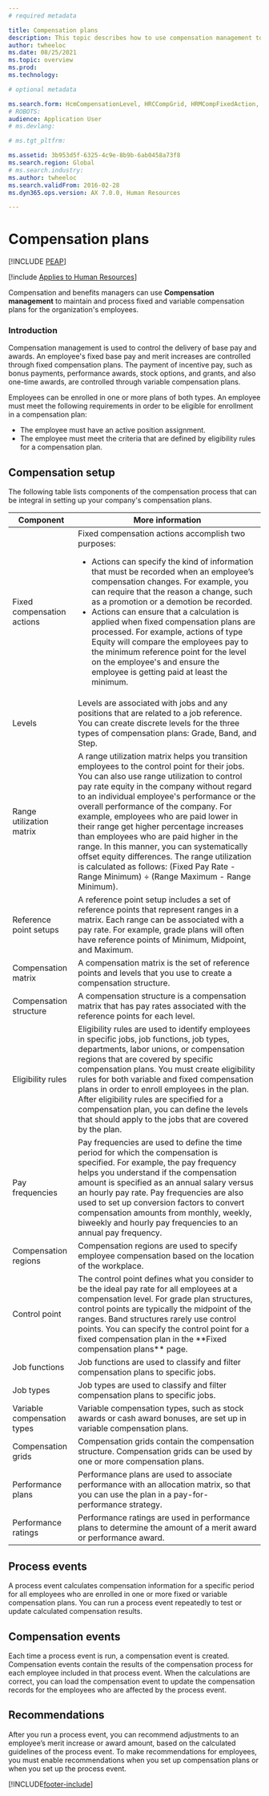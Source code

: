 ```yaml
---
# required metadata

title: Compensation plans
description: This topic describes how to use compensation management to manage and process compensation plans.
author: twheeloc
ms.date: 08/25/2021
ms.topic: overview
ms.prod: 
ms.technology: 

# optional metadata

ms.search.form: HcmCompensationLevel, HRCCompGrid, HRMCompFixedAction, HRMCompFixedBudget, HRMCompFixedPlanTable, HcmCompensationWorkspace
# ROBOTS: 
audience: Application User
# ms.devlang: 

# ms.tgt_pltfrm: 

ms.assetid: 3b953d5f-6325-4c9e-8b9b-6ab0458a73f8
ms.search.region: Global
# ms.search.industry: 
ms.author: twheeloc
ms.search.validFrom: 2016-02-28
ms.dyn365.ops.version: AX 7.0.0, Human Resources

---
```


# Compensation plans


[!INCLUDE [PEAP](../includes/peap-1.md)]

[!include [Applies to Human Resources](../includes/applies-to-hr.md)]

Compensation and benefits managers can use **Compensation management** to maintain and process fixed and variable compensation plans for the organization's employees.

### Introduction

Compensation management is used to control the delivery of base pay and awards. An employee's fixed base pay and merit increases are controlled through fixed compensation plans. The payment of incentive pay, such as bonus payments, performance awards, stock options, and grants, and also one-time awards, are controlled through variable compensation plans. 

Employees can be enrolled in one or more plans of both types. An employee must meet the following requirements in order to be eligible for enrollment in a compensation plan:
-   The employee must have an active position assignment.
-   The employee must meet the criteria that are defined by eligibility rules for a compensation plan.

## Compensation setup
The following table lists components of the compensation process that can be integral in setting up your company's compensation plans.

<table>
<thead>
<tr class="header">
<th>Component</th>
<th>More information</th>
</tr>
</thead>
<tbody>
<tr class="odd">
<td>Fixed compensation actions</td>
<td>Fixed compensation actions accomplish two purposes:
<ul>
<li>Actions can specify the kind of information that must be recorded when an employee’s compensation changes. For example, you can require that the reason a change, such as a promotion or a demotion be recorded.</li>
<li>Actions can ensure that a calculation is applied when fixed compensation plans are processed.  For example, actions of type Equity will compare the employees pay to the minimum reference point for the level on the employee&#39;s and ensure the employee is getting paid at least the minimum.</li>
</ul></td>
</tr>
<tr class="even">
<td>Levels</td>
<td>Levels are associated with jobs and any positions that are related to a job reference. You can create discrete levels for the three types of compensation plans: Grade, Band, and Step.</td>
</tr>
<tr class="odd">
<td>Range utilization matrix</td>
<td>A range utilization matrix helps you transition employees to the control point for their jobs. You can also use range utilization to control pay rate equity in the company without regard to an individual employee&#39;s performance or the overall performance of the company. For example, employees who are paid lower in their range get higher percentage increases than employees who are paid higher in the range. In this manner, you can systematically offset equity differences. The range utilization is calculated as follows: (Fixed Pay Rate - Range Minimum) ÷ (Range Maximum - Range Minimum).</td>
</tr>
<tr class="even">
<td>Reference point setups</td>
<td>A reference point setup includes a set of reference points that represent ranges in a matrix. Each range can be associated with a pay rate. For example, grade plans will often have reference points of Minimum, Midpoint, and Maximum.</td>
</tr>
<tr class="odd">
<td>Compensation matrix</td>
<td>A compensation matrix is the set of reference points and levels that you use to create a compensation structure.</td>
</tr>
<tr class="even">
<td>Compensation structure</td>
<td>A compensation structure is a compensation matrix that has pay rates associated with the reference points for each level.</td>
</tr>
<tr class="odd">
<td>Eligibility rules</td>
<td>Eligibility rules are used to identify employees in specific jobs, job functions, job types, departments, labor unions, or compensation regions that are covered by specific compensation plans. You must create eligibility rules for both variable and fixed compensation plans in order to enroll employees in the plan. After eligibility rules are specified for a compensation plan, you can define the levels that should apply to the jobs that are covered by the plan.</td>
</tr>
<tr class="even">
<td>Pay frequencies</td>
<td>Pay frequencies are used to define the time period for which the compensation is specified.  For example, the pay frequency helps you understand if the compensation amount is specified as an annual salary versus an hourly pay rate. Pay frequencies are also used to set up conversion factors to convert compensation amounts from monthly, weekly, biweekly and hourly pay frequencies to an annual pay frequency.</td>
</tr>
<tr class="odd">
<td>Compensation regions</td>
<td>Compensation regions are used to specify employee compensation based on the location of the workplace.</td>
</tr>
<tr class="even">
<td>Control point</td>
<td>The control point defines what you consider to be the ideal pay rate for all employees at a compensation level. For grade plan structures, control points are typically the midpoint of the ranges. Band structures rarely use control points. You can specify the control point for a fixed compensation plan in the **Fixed compensation plans** page.</td>
</tr>
<tr class="odd">
<td>Job functions</td>
<td>Job functions are used to classify and filter compensation plans to specific jobs.</td>
</tr>
<tr class="even">
<td>Job types</td>
<td>Job types are used to classify and filter compensation plans to specific jobs.</td>
</tr>
<tr class="odd">
<td>Variable compensation types</td>
<td>Variable compensation types, such as stock awards or cash award bonuses, are set up in variable compensation plans.</td>
</tr>
<tr class="even">
<td>Compensation grids</td>
<td>Compensation grids contain the compensation structure.  Compensation grids can be used by one or more compensation plans.</td>
</tr>
<tr class="odd">
<td>Performance plans</td>
<td>Performance plans are used to associate performance with an allocation matrix, so that you can use the plan in a pay-for-performance strategy.</td>
</tr>
<tr class="even">
<td>Performance ratings</td>
<td>Performance ratings are used in performance plans to determine the amount of a merit award or performance award.</td>
</tr>
</tbody>
</table>

## Process events
A process event calculates compensation information for a specific period for all employees who are enrolled in one or more fixed or variable compensation plans. You can run a process event repeatedly to test or update calculated compensation results.

## Compensation events

Each time a process event is run, a compensation event is created.  Compensation events contain the results of the compensation process for each employee included in that process event.  When the calculations are correct, you can load the compensation event to update the compensation records for the employees who are affected by the process event.

## Recommendations
After you run a process event, you can recommend adjustments to an employee’s merit increase or award amount, based on the calculated guidelines of the process event. To make recommendations for employees, you must enable recommendations when you set up compensation plans or when you set up the process event.





[!INCLUDE[footer-include](../includes/footer-banner.md)]
